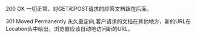 200	OK	一切正常，对GET和POST请求的应答文档跟在后面。

301	Moved Permanently	永久重定向,客户请求的文档在其他地方，新的URL在Location头中给出，浏览器应该自动地访问新的URL。

